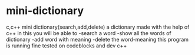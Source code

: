 # mini-dictionary
c,c++ mini dictionary(search,add,delete)
a dictionary made with the help of c++
in this you will be able to 
-search a word 
-show all the words of dictionary
-add word with meaning
-delete the word-meaning
this program is running fine
tested on codeblocks and dev c++
